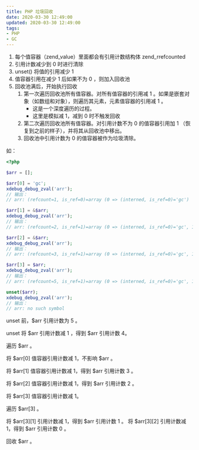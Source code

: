 ```yaml
---
title: PHP 垃圾回收
date: 2020-03-30 12:49:00
updated: 2020-03-30 12:49:00
tags: 
- PHP
- GC
---
```


1. 每个值容器（zend_value）里面都会有引用计数结构体 zend_rrefcounted
2. 引用计数减少到 0 时进行清除
3. unset() 将值的引用减少 1
4. 值容器引用在减少 1 后如果不为 0 ，则加入回收池
5. 回收池满后，开始执行回收
    1. 第一次遍历回收池所有值容器。对所有值容器的引用减 1 。如果是嵌套对象（如数组和对象），则遍历其元素，元素值容器的引用减 1 。  
        - 这是一个深度遍历的过程。
        - 这里是模拟减 1，减到 0 时不触发回收
    2. 第二次遍历回收池所有值容器。对引用计数不为 0 的值容器引用加 1 （恢复到之前的样子），并将其从回收池中移出。
    3. 回收池中引用计数为 0 的值容器被作为垃圾清除。

<!-- more -->

如：

```php
<?php

$arr = [];

$arr[0] = 'gc';
xdebug_debug_zval('arr');
// 输出：
// arr: (refcount=1, is_ref=0)=array (0 => (interned, is_ref=0)='gc')

$arr[1] = &$arr;
xdebug_debug_zval('arr');
// 输出：
// arr: (refcount=2, is_ref=1)=array (0 => (interned, is_ref=0)='gc', 1 => (refcount=2, is_ref=1)=...)

$arr[2] = &$arr;
xdebug_debug_zval('arr');
// 输出：
// arr: (refcount=3, is_ref=1)=array (0 => (interned, is_ref=0)='gc', 1 => (refcount=3, is_ref=1)=..., 2 => (refcount=3, is_ref=1)=...)

$arr[3] = $arr;
xdebug_debug_zval('arr');
// 输出：
// arr: (refcount=5, is_ref=1)=array (0 => (interned, is_ref=0)='gc', 1 => (refcount=5, is_ref=1)=..., 2 => (refcount=5, is_ref=1)=..., 3 => (refcount=1, is_ref=0)=array (0 => (interned, is_ref=0)='gc', 1 => (refcount=5, is_ref=1)=..., 2 => (refcount=5, is_ref=1)=...))

unset($arr);
xdebug_debug_zval('arr');
// 输出：
// arr: no such symbol
```

unset 前，$arr 引用计数为 5 。

unset 将 $arr 引用计数减 1 ，得到 $arr 引用计数 4。

遍历 $arr 。

将 $arr[0] 值容器引用计数减 1，不影响 $arr 。

将 $arr[1] 值容器引用计数减 1，得到 $arr 引用计数 3 。

将 $arr[2] 值容器引用计数减 1，得到 $arr 引用计数 2 。

将 $arr[3] 值容器引用计数减 1。  

遍历 $arr[3] 。

将 $arr[3][1] 引用计数减 1，得到 $arr 引用计数 1 。
将 $arr[3][2] 引用计数减 1，得到 $arr 引用计数 0 。

回收 $arr 。
